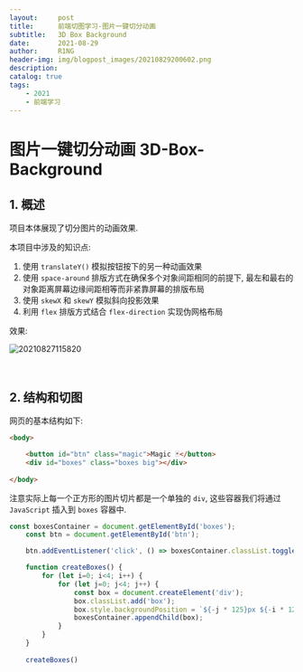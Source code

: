 ```yaml
---
layout:     post
title:      前端切图学习-图片一键切分动画
subtitle:   3D Box Background
date:       2021-08-29
author:     R1NG
header-img: img/blogpost_images/20210829200602.png
description: 
catalog: true
tags:
    - 2021
    - 前端学习
---
```



# 图片一键切分动画 3D-Box-Background

## 1. 概述

项目本体展现了切分图片的动画效果. 

本项目中涉及的知识点:
1. 使用 `translateY()` 模拟按钮按下的另一种动画效果
2. 使用 `space-around` 排版方式在确保多个对象间距相同的前提下, 最左和最右的对象距离屏幕边缘间距相等而非紧靠屏幕的排版布局
3. 使用 `skewX` 和 `skewY` 模拟斜向投影效果
4. 利用 `flex` 排版方式结合 `flex-direction` 实现伪网格布局

效果: 


![20210827115820](https://cdn.jsdelivr.net/gh/KirisameMarisaa/KirisameMarisaa.github.io/img/blogpost_images/20210829200602.png)

<br>

## 2. 结构和切图

网页的基本结构如下: 

~~~html
<body>

    <button id="btn" class="magic">Magic 🃏</button>
    <div id="boxes" class="boxes big"></div>
    
</body>
~~~

注意实际上每一个正方形的图片切片都是一个单独的 `div`, 这些容器我们将通过 `JavaScript` 插入到 `boxes` 容器中. 



~~~javascript
const boxesContainer = document.getElementById('boxes');
    const btn = document.getElementById('btn');

    btn.addEventListener('click', () => boxesContainer.classList.toggle('big'))

    function createBoxes() {
        for (let i=0; i<4; i++) {
            for (let j=0; j<4; j++) {
                const box = document.createElement('div');
                box.classList.add('box');
                box.style.backgroundPosition = `${-j * 125}px ${-i * 125}px`;
                boxesContainer.appendChild(box);
            }
        }
    }
    
    createBoxes()
~~~

